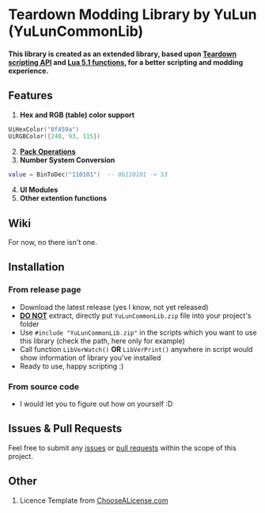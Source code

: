 # Teardown Modding Library by YuLun (YuLunCommonLib)

#### This library is created as an extended library, based upon [Teardown scripting API](https://teardowngame.com/modding/api.html) and [Lua 5.1 functions](http://www.lua.org/manual/5.1/), for a better scripting and modding experience.

## Features
1. **Hex and RGB (table) color support**
```lua
UiHexColor("0f459a")
UiRGBColor({240, 93, 115})
```
2. [**Pack Operations**](../../wiki)
3. **Number System Conversion**
```lua
value = BinToDec("110101")  -- 0b110101 -> 53
```
4. **UI Modules**
5. **Other extention functions**

## Wiki
For now, no there isn't one.

## Installation
### From release page
  * Download the latest release (yes I know, not yet released)
  * [**DO NOT**](../../) extract, directly put `YuLunCommonLib.zip` file into your project's folder
  * Use `#include "YuLunCommonLib.zip"` in the scripts which you want to use this library (check the path, here only for example)
  * Call function `LibVerWatch()` **OR** `LibVerPrint()` anywhere in script would show information of library you've installed
  * Ready to use, happy scripting :)
### From source code
  * I would let you to figure out how on yourself :D

## Issues & Pull Requests
Feel free to submit any [issues](../../issues) or [pull requests](../../pulls) within the scope of this project.

## Other
1. Licence Template from [ChooseALicense.com](https://github.com/github/choosealicense.com)
